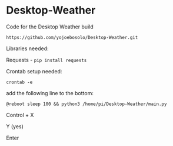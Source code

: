 # Desktop-Weather
Code for the Desktop Weather build


```https://github.com/yojoebosolo/Desktop-Weather.git```


Libraries needed:

Requests - ```pip install requests```


Crontab setup needed:

```crontab -e```

add the following line to the bottom: 

``` @reboot sleep 100 && python3 /home/pi/Desktop-Weather/main.py ```

Control + X

Y (yes)

Enter

